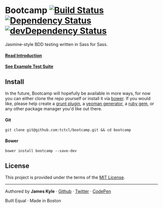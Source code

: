 Bootcamp [![Build Status](https://travis-ci.org/tctcl/bootcamp.png?branch=master)](https://travis-ci.org/tctcl/bootcamp) [![Dependency Status](https://david-dm.org/tctcl/bootcamp.png)](https://david-dm.org/tctcl/bootcamp) [![devDependency Status](https://david-dm.org/tctcl/bootcamp/dev-status.png)](https://david-dm.org/tctcl/bootcamp#info=devDependencies)
========

Jasmine-style BDD testing written in Sass for Sass.

#### [Read Introduction](https://github.com/tctcl/bootcamp/wiki/introduction)

#### [See Example Test Suite](https://github.com/tctcl/bootcamp/wiki/example-test-suite)

## Install

In the future, Bootcamp will hopefully be available in more ways, for now you can either clone the repo yourself or install it via [bower](http://bower.io/). If you would like, please help create a [grunt plugin](http://gruntjs.com/), a [yeoman generator](http://yeoman.io/), a [ruby gem](http://rubygems.org/), or any other package manager you'd like out there.

#### Git

```
git clone git@github.com:tctcl/bootcamp.git && cd bootcamp
```

#### Bower

```
bower install bootcamp --save-dev
```

## License

This project is provided under the terms of the [MIT License](LICENSE.md).

---

Authored by **James Kyle** · [Github](https://github.com/thejameskyle) · [Twitter](https://twitter.com/thejameskyle) · [CodePen](https://codepen.com/thejameskyle)

Built Equal · Made in Boston
